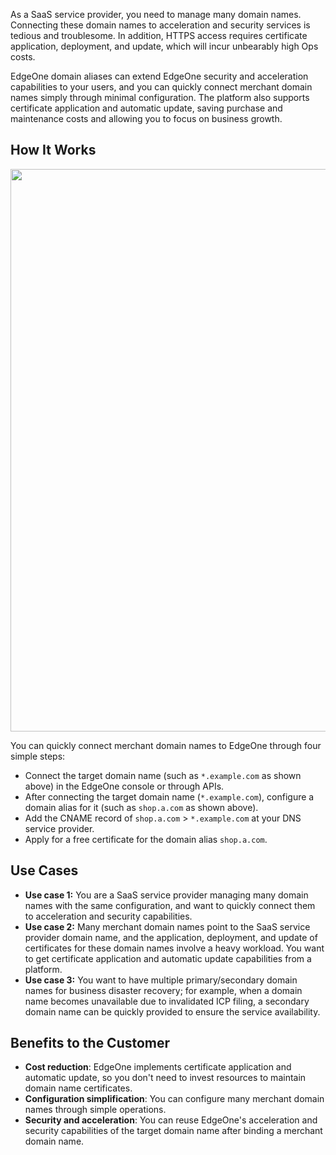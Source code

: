As a SaaS service provider, you need to manage many domain names. Connecting these domain names to acceleration and security services is tedious and troublesome. In addition, HTTPS access requires certificate application, deployment, and update, which will incur unbearably high Ops costs.

EdgeOne domain aliases can extend EdgeOne security and acceleration capabilities to your users, and you can quickly connect merchant domain names simply through minimal configuration. The platform also supports certificate application and automatic update, saving purchase and maintenance costs and allowing you to focus on business growth.

## How It Works
<img src="https://qcloudimg.tencent-cloud.cn/raw/93fa371442a74bdc00358f2978da504e.png" width=900px>

You can quickly connect merchant domain names to EdgeOne through four simple steps:
<dx-steps>
- Connect the target domain name (such as `*.example.com` as shown above) in the EdgeOne console or through APIs.
- After connecting the target domain name (`*.example.com`), configure a domain alias for it (such as `shop.a.com` as shown above).
- Add the CNAME record of `shop.a.com` > `*.example.com` at your DNS service provider.
- Apply for a free certificate for the domain alias `shop.a.com`.
  </dx-steps>

## Use Cases
- **Use case 1:** You are a SaaS service provider managing many domain names with the same configuration, and want to quickly connect them to acceleration and security capabilities.   
- **Use case 2:** Many merchant domain names point to the SaaS service provider domain name, and the application, deployment, and update of certificates for these domain names involve a heavy workload. You want to get certificate application and automatic update capabilities from a platform.  
- **Use case 3:** You want to have multiple primary/secondary domain names for business disaster recovery; for example, when a domain name becomes unavailable due to invalidated ICP filing, a secondary domain name can be quickly provided to ensure the service availability.

## Benefits to the Customer
- **Cost reduction**: EdgeOne implements certificate application and automatic update, so you don't need to invest resources to maintain domain name certificates.
- **Configuration simplification**: You can configure many merchant domain names through simple operations.   
- **Security and acceleration**: You can reuse EdgeOne's acceleration and security capabilities of the target domain name after binding a merchant domain name.   
